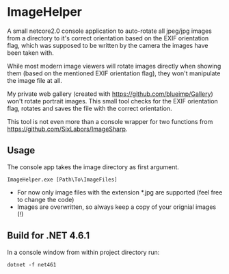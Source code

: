 # ImageHelper

A small netcore2.0 console application to auto-rotate all jpeg/jpg images from a directory to it's correct orientation based on the EXIF orientation flag, which was supposed to be written by the camera the images have been taken with.

While most modern image viewers will rotate images directly when showing them (based on the mentioned EXIF orientation flag), they won't manipulate the image file at all. 

My private web gallery (created with https://github.com/blueimp/Gallery) won't rotate portrait images. This small tool checks for the EXIF orientation flag, rotates and saves the file with the correct orientation.

This tool is not even more than a console wrapper for two functions from https://github.com/SixLabors/ImageSharp.

## Usage

The console app takes the image directory as first argument.

```
ImageHelper.exe [Path\To\ImageFiles]
```
* For now only image files with the extension *.jpg are supported (feel free to change the code)
* Images are overwritten, so always keep a copy of your orignial images (!)

## Build for .NET 4.6.1

In a console window from within project directory run:

```
dotnet -f net461
```
